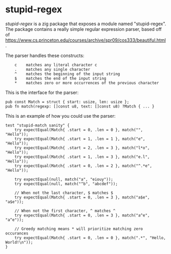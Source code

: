 # stupid-regex

*stupid-regex* is a zig package that exposes a module named "stupid-regex".
The package contains a really simple regular expression parser, based off of
<https://www.cs.princeton.edu/courses/archive/spr09/cos333/beautiful.html>.

The parser handles these constructs:
```
    c    matches any literal character c
    .    matches any single character
    ^    matches the beginning of the input string
    $    matches the end of the input string
    *    matches zero or more occurrences of the previous character
```

This is the interface for the parser:
```zig
pub const Match = struct { start: usize, len: usize };
pub fn match(regexp: []const u8, text: []const u8) ?Match { ... }
```

This is an example of how you could use the parser:
```zig
test "stupid-match sanity" {
    try expectEqual(Match{ .start = 0, .len = 0 }, match("", "Hello"));
    try expectEqual(Match{ .start = 1, .len = 1 }, match("e", "Hello"));
    try expectEqual(Match{ .start = 2, .len = 3 }, match("l*o", "Hello"));
    try expectEqual(Match{ .start = 1, .len = 3 }, match("e.l", "Hello"));
    try expectEqual(Match{ .start = 0, .len = 2 }, match("^.*e", "Hello"));

    try expectEqual(null, match("a", "eiouy"));
    try expectEqual(null, match("^b", "abcdef"));

    // When not the last character, $ matches $
    try expectEqual(Match{ .start = 0, .len = 3 }, match("a$e", "a$e"));

    // When not the first character, ^ matches ^
    try expectEqual(Match{ .start = 0, .len = 3 }, match("a^e", "a^e"));

    // Greedy matching means * will prioritize matching zero occurances
    try expectEqual(Match{ .start = 0, .len = 0 }, match(".*", "Hello, World!\n"));
}
```
